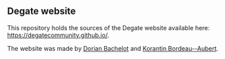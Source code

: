 ## Degate website

This repository holds the sources of the Degate website available here: https://degatecommunity.github.io/.

The website was made by [Dorian Bachelot](https://github.com/DorianBDev) and [Korantin Bordeau--Aubert](https://github.com/Atlanta53).
